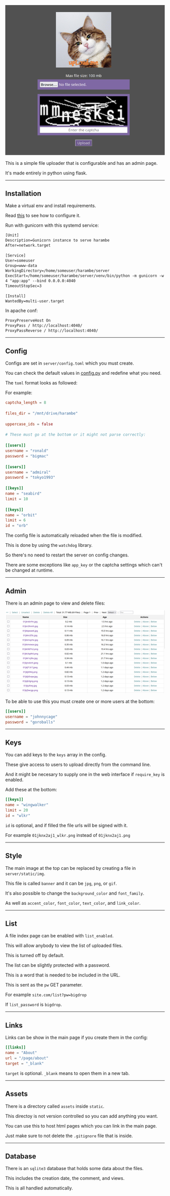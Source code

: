 ![](screenshot.png)

This is a simple file uploader that is configurable and has an admin page.

It's made entirely in python using flask.

---

## Installation

Make a virtual env and install requirements.

Read [this](#config) to see how to configure it.

Run with gunicorn with this systemd service:

```
[Unit]
Description=Gunicorn instance to serve harambe
After=network.target

[Service]
User=someuser
Group=www-data
WorkingDirectory=/home/someuser/harambe/server
ExecStart=/home/someuser/harambe/server/venv/bin/python -m gunicorn -w 4 "app:app" --bind 0.0.0.0:4040
TimeoutStopSec=3

[Install]
WantedBy=multi-user.target
```

In apache conf:

```
ProxyPreserveHost On
ProxyPass / http://localhost:4040/
ProxyPassReverse / http://localhost:4040/
```

---

## Config <a name="config"></a>

Configs are set in `server/config.toml` which you must create.

You can check the default values in [config.py](server/config.py) and redefine what you need.

The `toml` format looks as followed:

For example:

```toml
captcha_length = 8

files_dir = "/mnt/drive/harambe"

uppercase_ids = false

# These must go at the bottom or it might not parse correctly:

[[users]]
username = "ronald"
password = "bigmac"

[[users]]
username = "admiral"
password = "tokyo1993"

[[keys]]
name = "seabird"
limit = 10

[[keys]]
name = "orbit"
limit = 6
id = "orb"
```

The config file is automatically reloaded when the file is modified.

This is done by using the `watchdog` library.

So there's no need to restart the server on config changes.

There are some exceptions like `app_key` or the captcha settings which can't be changed at runtime.

---

## Admin

There is an admin page to view and delete files:

![](admin.png)

To be able to use this you must create one or more users at the bottom:

```toml
[[users]]
username = "johnnycage"
password = "goroballs"
```

---

## Keys

You can add keys to the `keys` array in the config.

These give access to users to upload directly from the command line.

And it might be necesary to supply one in the web interface if `require_key` is enabled.

Add these at the bottom:

```toml
[[keys]]
name = "wingwalker"
limit = 20
id = "wlkr"
```

`id` is optional, and if filled the file urls will be signed with it.

For example `01jknx2aj1_wlkr.png` instead of `01jknx2aj1.png`

---

## Style

The main image at the top can be replaced by creating a file in `server/static/img`.

This file is called `banner` and it can be `jpg`, `png`, or `gif`.

It's also possible to change the `background_color` and `font_family`.

As well as `accent_color`, `font_color`, `text_color`, and `link_color`.

---

## List

A file index page can be enabled with `list_enabled`.

This will allow anybody to view the list of uploaded files.

This is turned off by default.

The list can be slightly protected with a password.

This is a word that is needed to be included in the URL.

This is sent as the `pw` GET parameter.

For example `site.com/list?pw=bigdrop`

If `list_password` is `bigdrop`.

---

## Links

Links can be show in the main page if you create them in the config:

```toml
[[links]]
name = "About"
url = "/page/about"
target = "_blank"
```

`target` is optional. `_blank` means to open them in a new tab.

---

## Assets

There is a directory called `assets` inside `static`.

This directoy is not version controlled so you can add anything you want.

You can use this to host html pages which you can link in the main page.

Just make sure to not delete the `.gitignore` file that is inside.

---

## Database

There is an `sqlite3` database that holds some data about the files.

This includes the creation date, the comment, and views.

This is all handled automatically.
